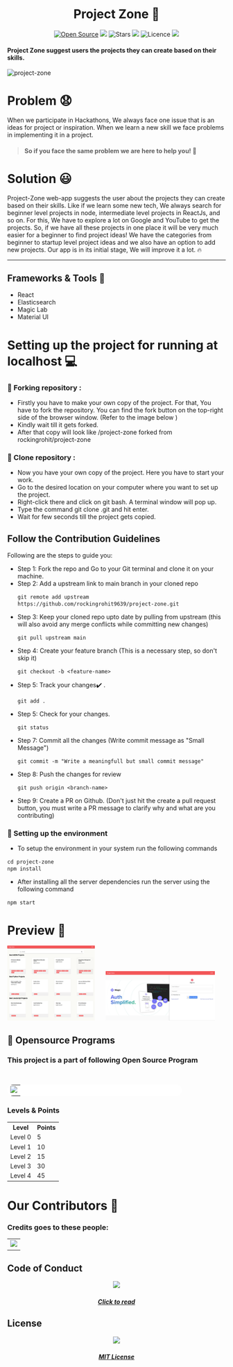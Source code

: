 <center> <h1> Project Zone 🚀 </h1> </center>
<div align="center">

[![Open Source](https://badges.frapsoft.com/os/v1/open-source.svg?v=103)](https://github.com/rockingrohit9639/project-zone)
[![](https://img.shields.io/github/forks/rockingrohit9639/project-zone?style=social)](https://github.com/rockingrohit9639/project-zone)
![Stars](https://img.shields.io/github/stars/rockingrohit9639/project-zone?style=social)
[![](https://img.shields.io/github/issues/rockingrohit9639/project-zone?style=social)](https://github.com/rockingrohit9639/project-zone)
![Licence](https://img.shields.io/github/license/codeforcauseorg/edu-client)
[![](https://img.shields.io/badge/Chat-Slack-brightgreen)](https://letsgrowmore.slack.com/archives/C024CFH4ATW)

</div>

 #### Project Zone suggest users the projects they can create based on their skills.
 
![project-zone](https://socialify.git.ci/rockingrohit9639/project-zone/image?descriptionEditable=&font=Source%20Code%20Pro&language=1&owner=1&pattern=Floating%20Cogs&theme=Dark)




# Problem 😧
When we participate in Hackathons, We always face one issue that is an ideas for project or inspiration. When we learn a new skill we face problems in implementing it in a project. 

 >  #### So if you face the same problem we are here to help you! 🤩

 # Solution 😃

Project-Zone web-app suggests the user about the projects they can create based on their skills. Like if we learn some new tech, We always search for beginner level projects in node, intermediate level projects in ReactJs, and so on. For this, We have to explore a lot on Google and YouTube to get the projects. So, if we have all these projects in one place it will be very much easier for a beginner to find project ideas!
We have the categories from beginner to startup level project ideas and we also have an option to add new projects.
Our app is in its initial stage, We will improve it a lot. 🔥
<hr>

## Frameworks & Tools 🧰
- React
- Elasticsearch 
- Magic Lab
- Material UI

# Setting up the project for running at localhost 💻

### 🚩 Forking repository :
- Firstly you have to make your own copy of the project. For that, You have to fork the repository. You can find the fork button on the top-right side of the browser window. (Refer to the image below )
- Kindly wait till it gets forked.
- After that copy will look like <your-user-name>/project-zone forked from rockingrohit/project-zone
 
### 🚩 Clone repository :
- Now you have your own copy of the project. Here you have to start your work.
- Go to the desired location on your computer where you want to set up the project.
- Right-click there and click on git bash. A terminal window will pop up.
- Type the command git clone <your-fork-url>.git and hit enter.
- Wait for few seconds till the project gets copied.
 

## Follow the Contribution Guidelines

Following are the steps to guide you:

* Step 1: Fork the repo and Go to your Git terminal and  clone it on your machine.
* Step 2: Add a upstream link to main branch in your cloned repo
    ```
    git remote add upstream https://github.com/rockingrohit9639/project-zone.git
    ```
* Step 3: Keep your cloned repo upto date by pulling from upstream (this will also avoid any merge conflicts while committing new changes)
    ```
    git pull upstream main
    ```
* Step 4: Create your feature branch (This is a necessary step, so don't skip it)
    ```
    git checkout -b <feature-name>
    ```
* Step 5: Track your changes:heavy_check_mark: .
    ```
    git add .
    ```
* Step 5: Check for your changes.
    ```
    git status
    ```
* Step 7: Commit all the changes (Write commit message as "Small Message")
    ```
    git commit -m "Write a meaningfull but small commit message"
    ```
* Step 8: Push the changes for review
    ```
    git push origin <branch-name>
    ```
* Step 9: Create a PR on Github. (Don't just hit the create a pull request button, you must write a PR message to clarify why and what are you contributing)


### 🚩 Setting up the environment
- To setup the environment in your system run the following commands
```
cd project-zone
npm install
```

- After installing all the server dependencies run the server using the following command

```
npm start
```


# Preview 👀

<p>
 <img src="Project_Img/Demo1_ProjectZone.png" width=40% />&ensp;&ensp;&ensp;
  <img src="Project_Img/Demo3_ProjectZone.png" width=50% />&ensp;&ensp;&ensp;

</p>

## 📌 Opensource Programs

### This project is a part of following Open Source Program
<br>

<table style="width:80%;background-color:white;border-radius:30px;">
    <tr>
  <td>
<center>
  <a href="https://letsgrowmore.in/soc/"><img src="https://letsgrowmore.in/wp-content/uploads/2021/05/cropped-growmore-removebg-preview.png"></img></a>
  </center>
  </td>
  </tr>
</table>

### Levels & Points

<table>
  <tr>
    <th>Level</th>
    <th>Points</th> 
  </tr>
  <tr>
    <td>Level 0</td>
    <td>5</td>
  </tr>
  <tr>
    <td>Level 1</td>
    <td>10</td>
  </tr>
  <tr>
    <td>Level 2</td>
    <td>15</td>
  </tr>
  <tr>
    <td>Level 3</td>
    <td>30</td>
  </tr>
  <tr>
    <td>Level 4</td>
    <td>45</td>
  </tr>
</table>

# Our Contributors 🎇
### Credits goes to these people:

<table>
<tr>
<td>
<a href="https://github.com/rockingrohit9639/project-zone/graphs/contributors">
<img src="https://contrib.rocks/image?repo=rockingrohit9639/project-zone" />
</a>
</td>
</tr>
</table>


## Code of Conduct
<p align="center">
<a href="https://github.com/rockingrohit9639/project-zone/blob/main/CODE_OF_CONDUCT.md">
<img width=35% src="https://cdn-media-1.freecodecamp.org/images/1*v4jyaugHQXBSf2O4D66Onw.gif"></p>
<h5 align="center"><b>Click to read</b></a>  

## License 
<p align="center">
<a href="https://github.com/rockingrohit9639/project-zone/blob/main/LICENSE">
<img width=35% src="https://media.tenor.com/images/68ecdcb63296f1db6532bf5b83051da9/tenor.gif"></p>
<h5 align="center"><b>MIT License</b></a> 